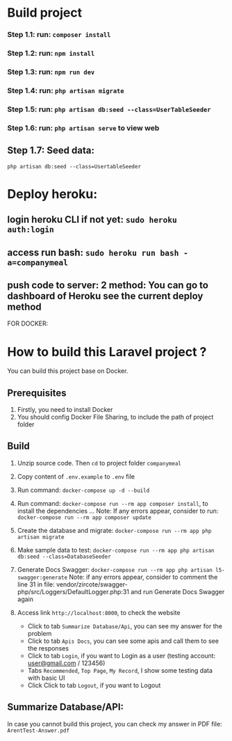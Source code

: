 # Build project
### Step 1.1: run: `composer install`
### Step 1.2: run: `npm install`
### Step 1.3: run: `npm run dev`

### Step 1.4: run: `php artisan migrate`
### Step 1.5: run: `php artisan db:seed --class=UserTableSeeder`

### Step 1.6: run: `php artisan serve` to view web
## Step 1.7: Seed data:
`php artisan db:seed --class=UsertableSeeder`

# Deploy heroku:
## login heroku CLI if not yet: `sudo heroku auth:login`
## access run bash: `sudo heroku run bash -a=companymeal`
## push code to server: 2 method: You can go to dashboard of Heroku see the current deploy method


FOR DOCKER:

# How to build this Laravel project ?
You can build this project base on Docker.

## Prerequisites
1. Firstly, you need to install Docker
2. You should config Docker File Sharing, to include the path of project folder

## Build
1. Unzip source code. Then `cd` to project folder `companymeal`
2. Copy content of `.env.example` to `.env` file
3. Run command: `docker-compose up -d --build`
4. Run command: `docker-compose run --rm app composer install`, to install the dependencies ...
  Note: If any errors appear, consider to run: `docker-compose run --rm app composer update`

5. Create the database and migrate: `docker-compose run --rm app php artisan migrate`
6. Make sample data to test: `docker-compose run --rm app php artisan db:seed --class=DatabaseSeeder`
7. Generate Docs Swagger: `docker-compose run --rm app php artisan l5-swagger:generate`
   Note: if any errors appear, consider to comment the line 31 in file: vendor/zircote/swagger-php/src/Loggers/DefaultLogger.php:31
         and run Generate Docs Swagger again
8. Access link `http://localhost:8000`, to check the website
   + Click to tab `Summarize Database/Api`, you can see my answer for the problem
   + Click to tab `Apis Docs`, you can see some apis and call them to see the responses 
   + Click to tab `Login`, if you want to Login as a user (testing account: user@gmail.com / 123456) 
   + Tabs `Recommended`, `Top Page`, `My Record`, I show some testing data with basic UI
   + Click Click to tab `Logout`, if you want to Logout


## Summarize Database/API:
In case you cannot build this project, you can check my answer in PDF file: `ArentTest-Answer.pdf`


